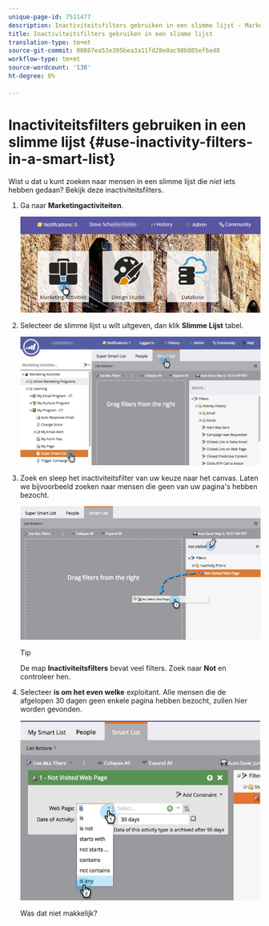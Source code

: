 ```yaml
---
unique-page-id: 7511477
description: Inactiviteitsfilters gebruiken in een slimme lijst - Marketo Docs - Productdocumentatie
title: Inactiviteitsfilters gebruiken in een slimme lijst
translation-type: tm+mt
source-git-commit: 00887ea53e395bea3a11fd28e0ac98b085ef6ed8
workflow-type: tm+mt
source-wordcount: '130'
ht-degree: 0%

---
```



# Inactiviteitsfilters gebruiken in een slimme lijst {#use-inactivity-filters-in-a-smart-list}

Wist u dat u kunt zoeken naar mensen in een slimme lijst die *niet* iets hebben gedaan? Bekijk deze inactiviteitsfilters.

1. Ga naar **Marketingactiviteiten**.

   ![](assets/login-marketing-activities-3.png)

1. Selecteer de slimme lijst u wilt uitgeven, dan klik **Slimme Lijst** tabel.

   ![](assets/smartlist-choose.png)

1. Zoek en sleep het inactiviteitsfilter van uw keuze naar het canvas. Laten we bijvoorbeeld zoeken naar mensen die geen van uw pagina&#39;s hebben bezocht.

   ![](assets/draginactivityfilter.png)

   >[!TIP]
   >
   >De map **Inactiviteitsfilters** bevat veel filters. Zoek naar **Not** en controleer hen.

1. Selecteer **is om het even welke** exploitant. Alle mensen die de afgelopen 30 dagen geen enkele pagina hebben bezocht, zullen hier worden gevonden.

   ![](assets/mysmartlist-people.jpg)

   Was dat niet makkelijk?

